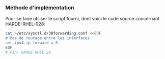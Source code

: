 ### Méthode d'implémentation
Pour se faire utiliser le script fourni, dont voici le code source concernant HARDE-RHEL-028:
```bash
cat >/etc/sysctl.d/30forwarding.conf <<EOF
# Pas de routage entre les interfaces
net.ipv4.ip_forward = 0
EOF
# Fin: HARDE-RHEL-28
```
